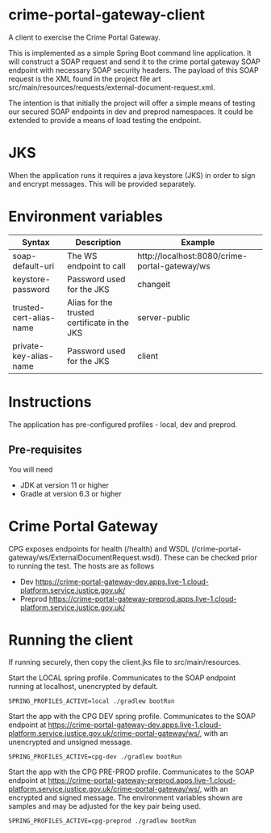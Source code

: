 # crime-portal-gateway-client
A client to exercise the Crime Portal Gateway.

This is implemented as a simple Spring Boot command line application. It will construct a SOAP request and send it to the crime portal gateway SOAP endpoint with necessary SOAP security headers. The payload of this SOAP request is the XML found in the project file art src/main/resources/requests/external-document-request.xml.

The intention is that initially the project will offer a simple means of testing our secured SOAP endpoints in dev and preprod namespaces. It could be extended to provide a means of load testing the endpoint.

# JKS

When the application runs it requires a java keystore (JKS) in order to sign and encrypt messages. This will be provided separately.

# Environment variables

| Syntax           | Description | Example |
| ---------------- | ----------- |---------
| soap-default-uri | The WS endpoint to call | http://localhost:8080/crime-portal-gateway/ws|
| keystore-password | Password used for the JKS | changeit |
| trusted-cert-alias-name | Alias for the trusted certificate in the JKS | server-public |
| private-key-alias-name | Password used for the JKS | client |

# Instructions

The application has pre-configured profiles - local, dev and preprod. 

## Pre-requisites
You will need 
* JDK at version 11 or higher
* Gradle at version 6.3 or higher

# Crime Portal Gateway

CPG exposes endpoints for health (/health) and WSDL (/crime-portal-gateway/ws/ExternalDocumentRequest.wsdl). These can be checked prior to running the test. The hosts are as follows 

* Dev       https://crime-portal-gateway-dev.apps.live-1.cloud-platform.service.justice.gov.uk/
* Preprod   https://crime-portal-gateway-preprod.apps.live-1.cloud-platform.service.justice.gov.uk/

# Running the client

If running securely, then copy the client.jks file to src/main/resources.

Start the LOCAL spring profile. Communicates to the SOAP endpoint running at localhost, unencrypted by default.
```
SPRING_PROFILES_ACTIVE=local ./gradlew bootRun
```

Start the app with the CPG DEV spring profile. Communicates to the SOAP endpoint at https://crime-portal-gateway-dev.apps.live-1.cloud-platform.service.justice.gov.uk/crime-portal-gateway/ws/, with an unencrypted and unsigned message.
```
SPRING_PROFILES_ACTIVE=cpg-dev ./gradlew bootRun
```

Start the app with the CPG PRE-PROD profile. Communicates to the SOAP endpoint at https://crime-portal-gateway-preprod.apps.live-1.cloud-platform.service.justice.gov.uk/crime-portal-gateway/ws/, with an encrypted and signed message. The environment variables shown are samples and may be adjusted for the key pair being used.
```
SPRING_PROFILES_ACTIVE=cpg-preprod ./gradlew bootRun
```


